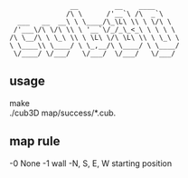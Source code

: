 
                   __         __    ____      
                  /\ \      /'__`\ /\  _`\    
      ___   __  __\ \ \____/\_\L\ \\ \ \/\ \  
     /'___\/\ \/\ \\ \ '__`\/_/_\_<_\ \ \ \ \ 
    /\ \__/\ \ \_\ \\ \ \L\ \/\ \L\ \\ \ \_\ \
    \ \____\\ \____/ \ \_,__/\ \____/ \ \____/
     \/____/ \/___/   \/___/  \/___/   \/___/ 
                                              
                                              
## usage
make  
./cub3D map/success/*.cub.

## map rule

-0 None
-1 wall
-N, S, E, W starting position
